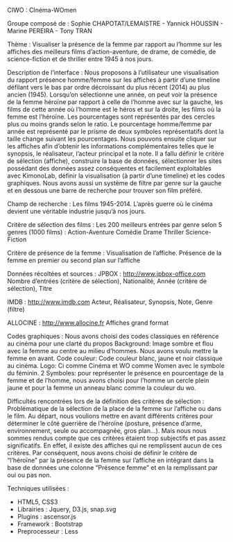 CIWO : CInéma-WOmen

Groupe composé de : Sophie CHAPOTAT/LEMAISTRE - Yannick HOUSSIN - Marine PEREIRA - Tony TRAN

Thème : 
Visualiser la présence de la femme par rapport au l’homme sur les affiches des meilleurs films d’action-aventure, de drame, de comédie, de science-fiction et de thriller entre 1945 à nos jours.


Description de l’interface :
Nous proposons à l’utilisateur une visualisation du rapport présence homme/femme sur les affiches à partir d’une timeline défilant vers le bas par ordre décroissant du plus récent (2014) au plus ancien (1945). Lorsqu’on sélectionne une année, on peut voir la présence de la femme héroïne par rapport à celle de l’homme avec sur la gauche, les films de cette année où l’homme est le héros et sur la droite, les films où la femme est l’héroïne. Les pourcentages sont représentés par des cercles plus ou moins grands selon le ratio. Le pourcentage homme/femme par année est représenté par le prisme de deux symboles représentatifs dont la taille change suivant les pourcentages.
Nous pouvons ensuite cliquer sur les affiches afin d’obtenir les informations complémentaires telles que le synopsis, le réalisateur, l’acteur principal et la note. Il a fallu définir le critère de sélection (affiche), construire la base de données, sélectionner les sites possédant des données assez conséquentes et facilement exploitables avec KimonoLab, définir la visualisation (à partir d’une timeline) et les codes graphiques.
Nous avons aussi un système de filtre par genre sur la gauche et en dessous une barre de recherche pour trouver son film préféré.

Champ de recherche :
Les films 1945-2014. L’après guerre où le cinéma devient une véritable industrie jusqu’à nos jours.

Critère de sélection des films :
Les 200 meilleurs entrées par genre selon 5 genres (1000 films) :
Action-Aventure
Comédie
Drame
Thriller
Science-Fiction

Critère de présence de la femme :
Visualisation de l’affiche. Présence de la femme en premier ou second plan sur l’affiche 

Données récoltées et sources :
JPBOX : http://www.jpbox-office.com
Nombre d’entrées (critère de sélection), Nationalité, Année (critère de sélection), Titre

IMDB : http://www.imdb.com
Acteur, Réalisateur, Synopsis, Note, Genre (filtre)

ALLOCINE : http://www.allocine.fr
Affiches grand format

Codes graphiques :
Nous avons choisi des codes classiques en référence au cinéma pour une clarté du propos
Background: Image sombre et flou avec la femme au centre au milieu d’hommes. Nous avons voulu mettre la femme en avant.
Code couleur: Code couleur blanc, jaune et noir classique au cinéma. 
Logo: Ci comme Cinéma et WO comme Women avec le symbole du féminin.
2 Symboles: pour représenter le présence en pourcentage de la femme et de l’homme, nous avons choisi pour l’homme un cercle plein jaune et pour la femme un anneau blanc comme la couleur du wo.

Difficultés rencontrées lors de la définition des critères de sélection :
Problématique de la sélection de la place de la femme sur l’affiche ou dans le film.
Au départ, nous voulions mettre en avant différents critères pour déterminer le côté guerrière de l’héroïne (posture, présence d’arme, environnement, seule ou accompagnée, gros plan…). Mais nous nous sommes rendus compte que ces critères étaient trop subjectifs et pas assez significatifs. En effet, il existe des affiches qui ne remplissent aucun de ces critères. Par conséquent, nous avons choisi de définir le critère de “l’héroïne” par la présence de la femme sur l’affiche en intégrant dans la base de données une colonne “Présence femme” et en la remplissant par oui ou pas non. 

Techniques utilisées :
- HTML5, CSS3
- Librairies : Jquery, D3.js, snap.svg
- Plugins : ascensor.js
- Framework : Bootstrap
- Preprocesseur : Less
